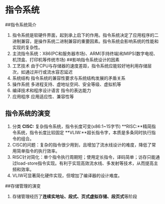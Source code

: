 # 指令系统
##指令系统简介
1. 指令系统是软硬件界面，起到承上启下的作用。指令系统决定了应用程序的二进制兼容，是操作系统二进制兼容的重要因素。指令系统会影响系统的性能和实现的复杂性。
2. 主流指令系统：X86(PC和服务器市场)、ARM(手持终端)和MIPS(数字电视、机顶盒、打印机等传统市场)
##影响指令系统设计的因素
1. 工艺技术
由于CPU与存储器的速度差距，指令系统应能较好地利用存储层次，如通过并行或流水容忍延迟
2. 系统结构
指令系统的兼容性要求与系统结构发展的矛盾关系
3. 操作系统
多进程支持、虚地址空间、安全等级、虚拟机等
4. 编译技术和程序设计语言
指令的表达能力
5. 应用程序
应用适应性、兼容性等

## 指令系统的演变
1. 分类
   **CISC:** 复杂指令系统，指令长度可变(x86:1~15字节)
   **RISC:**精简指令系统，指令长度比较固定
   **VLIW:**超长指令字，本质是多条同时执行指令的组合。
2. CISC的问题：复杂的指令很少用到，且增加了流水线设计的难度，降低了常用简单指令的执行效率。
3. RISC针对简化：单个指令执行周期短；使用定长指令，译码简单；访存只能通过load-store指令实现。有利于实现高效流水线、多发射等技术，从而提高主频和效率。
4. VLIW可显著简化硬件实现，但增加了编译器的设计难度。

##存储管理的演变
1. 存储管理经历了**连续实地址、段式、页式虚拟存储、段页式**等阶段
